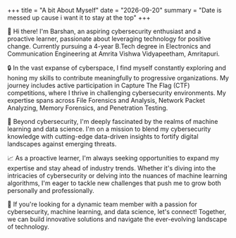 +++
title = "A bit About Myself"
date = "2026-09-20"
summary = "Date is messed up cause i want it to stay at the top"
+++

👋 Hi there! I'm Barshan, an aspiring cybersecurity enthusiast and a proactive learner, passionate about leveraging technology for positive change. Currently pursuing a 4-year B.Tech degree in Electronics and Communication Engineering at Amrita Vishwa Vidyapeetham, Amritapuri.
<!--more-->
🔒 In the vast expanse of cyberspace, I find myself constantly exploring and honing my skills to contribute meaningfully to progressive organizations. My journey includes active participation in Capture The Flag (CTF) competitions, where I thrive in challenging cybersecurity environments. My expertise spans across File Forensics and Analysis, Network Packet Analyzing, Memory Forensics, and Penetration Testing.

🚀 Beyond cybersecurity, I'm deeply fascinated by the realms of machine learning and data science. I'm on a mission to blend my cybersecurity knowledge with cutting-edge data-driven insights to fortify digital landscapes against emerging threats.

📈 As a proactive learner, I'm always seeking opportunities to expand my expertise and stay ahead of industry trends. Whether it's diving into the intricacies of cybersecurity or delving into the nuances of machine learning algorithms, I'm eager to tackle new challenges that push me to grow both personally and professionally.

💼 If you're looking for a dynamic team member with a passion for cybersecurity, machine learning, and data science, let's connect! Together, we can build innovative solutions and navigate the ever-evolving landscape of technology.
